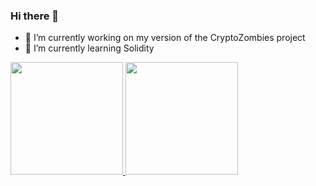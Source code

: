 ### Hi there 👋

- 🔭 I’m currently working on my version of the CryptoZombies project
- 🌱 I’m currently learning Solidity
 <div>
  <a href="https://github.com/MR0kernel">
  <img height="180em" src="https://github-readme-stats.vercel.app/api?username=MR0kernel&show_icons=true&theme=dracula&include_all_commits=true&count_private=true"/>
  <img height="180em" src="https://github-readme-stats.vercel.app/api/top-langs/?username=MR0kernel&layout=compact&langs_count=7&theme=dracula"/>
</div>

<!--![Anurag's GitHub stats](https://github-readme-stats.vercel.app/api?username=MR0kernel&theme=ocean_dark&show_icons=true)
[![Top Langs](https://github-readme-stats.vercel.app/api/top-langs/?username=MR0kernel&show_icons=true)](https://github.com/MR0kernel/CryptoZombies)
-->



<!--- 👯 I’m looking to collaborate on ...
- 🤔 I’m looking for help with ...
- 💬 Ask me about ...
- 📫 How to reach me: ...
- 😄 Pronouns: ...
- ⚡ Fun fact: ...
-->
